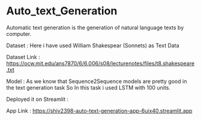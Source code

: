 # Auto_text_Generation
Automatic text generation is the generation of natural language texts
by computer.

Dataset : Here i have used  William Shakespear (Sonnets)  as Text Data

Dataset Link : https://ocw.mit.edu/ans7870/6/6.006/s08/lecturenotes/files/t8.shakespeare.txt

Model : As we know that Sequence2Sequence models are pretty good in the text generation task So In this task i used LSTM with 100 units.

Deployed it on Streamlit :

App Link : https://shiv2398-auto-text-generation-app-6uix40.streamlit.app



